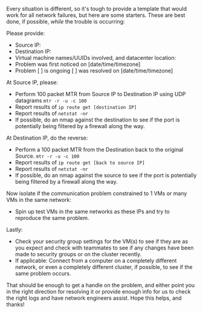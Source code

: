 Every situation is different, so it's tough to provide a template that would work for all network failures, but here are some starters.  These are best done, if possible, _while_ the trouble is occurring:

Please provide:
* Source IP:
* Destination IP:
* Virtual machine names/UUIDs involved, and datacenter location: 
* Problem was first noticed on [date/time/timezone]
* Problem [ ] is ongoing [ ] was resolved on [date/time/timezone]

At Source IP, please:
* Perform 100 packet MTR from Source IP to Destination IP using UDP datagrams `mtr -r -u -c 100`
* Report results of `ip route get [destination IP]`
* Report results of `netstat -nr`
* If possible, do an nmap against the destination to see if the port is potentially being filtered by a firewall along the way.

At Destination IP, do the reverse:
* Perform a 100 packet MTR from the Destination back to the original Source. `mtr -r -u -c 100`
* Report results of `ip route get [back to source IP]`
* Report results of `netstat -nr`
* If possible, do an nmap against the source to see if the port is potentially being filtered by a firewall along the way.

Now isolate if the communication problem constrained to 1 VMs or many VMs in the same network:
* Spin up test VMs in the same networks as these IPs and try to reproduce the same problem.

Lastly:
* Check your security group settings for the VM(s) to see if they are as you expect and check with teammates to see if any changes have been made to security groups or on the cluster recently.
* If applicable: Connect from a computer on a completely different network, or even a completely different cluster, if possible, to see if the same problem occurs.

That should be enough to get a handle on the problem, and either point you in the right direction for resolving it or provide enough info for us to check the right logs and have network engineers assist.  Hope this helps, and thanks!
